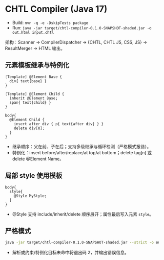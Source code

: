 # CHTL Compiler (Java 17)

- Build: `mvn -q -e -DskipTests package`
- Run: `java -jar target/chtl-compiler-0.1.0-SNAPSHOT-shaded.jar -o out.html input.chtl`

架构：Scanner -> CompilerDispatcher -> {CHTL, CHTL JS, CSS, JS} -> ResultMerger -> HTML 输出。

## 元素模板继承与特例化

```chtl
[Template] @Element Base {
  div{ text{base} }
}

[Template] @Element Child {
  inherit @Element Base;
  span{ text{child} }
}

body{
  @Element Child {
    insert after div { p{ text{after div} } }
    delete div[0];
  }
}
```

- 继承顺序：父在前、子在后；支持多级继承与循环检测（严格模式报错）。
- 特例化：insert before/after/replace/at top/at bottom；delete tag[n] 或 delete @Element Name。

## 局部 style 使用模板

```chtl
body{
  style{
    @Style MyStyle;
  }
}
```

- @Style 支持 include/inherit/delete 顺序展开；属性最后写入元素 `style`。

## 严格模式

```bash
java -jar target/chtl-compiler-0.1.0-SNAPSHOT-shaded.jar --strict -o out.html input.chtl
```

- 解析或约束/特例化目标未命中将退出码 2，并输出错误信息。